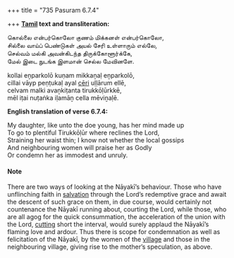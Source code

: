 +++
title = "735 Pasuram 6.7.4"

+++
**[Tamil](/definition/tamil#history "show Tamil definitions") text and transliteration:**

கொல்லை என்பர்கொலோ குணம் மிக்கனள் என்பர்கொலோ,  
சில்லை வாய்ப் பெண்டுகள் அயல் சேரி உள்ளாரும் எல்லே,  
செல்வம் மல்கி அவன்கிடந்த திருக்கோளூர்க்கே,  
மேல் இடை நுடங்க இளமான் செல்ல மேவினளே.

kollai eṉparkolō kuṇam mikkaṉaḷ eṉparkolō,  
cillai vāyp peṇṭukaḷ ayal [cēri](/definition/ceri#history "show cēri definitions") uḷḷārum ellē,  
celvam malki avaṉkiṭanta tirukkōḷūrkkē,  
mēl iṭai nuṭaṅka iḷamāṉ cella mēviṉaḷē.

**English translation of verse 6.7.4:**

My daughter, like unto the doe young, has her mind made up  
To go to plentiful Tirukkōḷūr where reclines the Lord,  
Straining her waist thin; I know not whether the local gossips  
And neighbouring women will praise her as Godly  
Or condemn her as immodest and unruly.

#### Note

There are two ways of looking at the Nāyakī’s behaviour. Those who have unflinching faith in [salvation](/definition/salvation#history "show salvation definitions") through the Lord’s redemptive grace and await the descent of such grace on them, in due course, would certainly not countenance the Nāyakī running about, courting the Lord, while those, who are all agog for the quick consummation, the acceleration of the union with the Lord, [cutting](/definition/cutting#history "show cutting definitions") short the interval, would surely applaud the Nāyakī’s flaming love and ardour. Thus there is scope for condemnation as well as felicitation of the Nāyakī, by the women of the [village](/definition/village#history "show village definitions") and those in the neighbouring village, giving rise to the mother’s speculation, as above.


